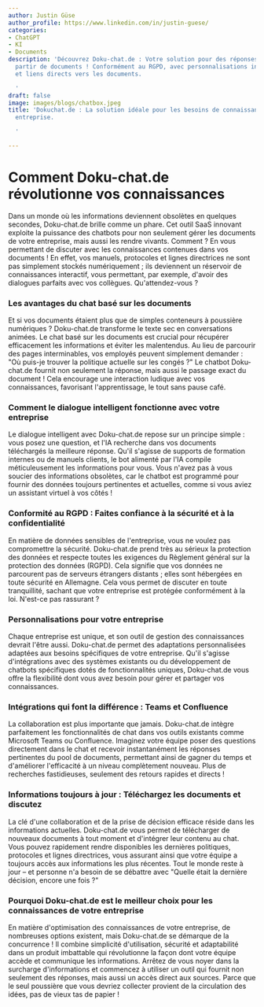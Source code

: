 ```yaml
---
author: Justin Güse
author_profile: https://www.linkedin.com/in/justin-guese/
categories:
- ChatGPT
- KI
- Documents
description: 'Découvrez Doku-chat.de : Votre solution pour des réponses rapides à
  partir de documents ! Conformément au RGPD, avec personnalisations individuelles
  et liens directs vers les documents.

  '
draft: false
image: images/blogs/chatbox.jpeg
title: 'Dokuchat.de : La solution idéale pour les besoins de connaissances de votre
  entreprise.

  '

---
```

# Comment Doku-chat.de révolutionne vos connaissances

Dans un monde où les informations deviennent obsolètes en quelques secondes, Doku-chat.de brille comme un phare. Cet outil SaaS innovant exploite la puissance des chatbots pour non seulement gérer les documents de votre entreprise, mais aussi les rendre vivants. Comment ? En vous permettant de discuter avec les connaissances contenues dans vos documents ! En effet, vos manuels, protocoles et lignes directrices ne sont pas simplement stockés numériquement ; ils deviennent un réservoir de connaissances interactif, vous permettant, par exemple, d'avoir des dialogues parfaits avec vos collègues. Qu'attendez-vous ?

### Les avantages du chat basé sur les documents

Et si vos documents étaient plus que de simples conteneurs à poussière numériques ? Doku-chat.de transforme le texte sec en conversations animées. Le chat basé sur les documents est crucial pour récupérer efficacement les informations et éviter les malentendus. Au lieu de parcourir des pages interminables, vos employés peuvent simplement demander : "Où puis-je trouver la politique actuelle sur les congés ?" Le chatbot Doku-chat.de fournit non seulement la réponse, mais aussi le passage exact du document ! Cela encourage une interaction ludique avec vos connaissances, favorisant l'apprentissage, le tout sans pause café.

### Comment le dialogue intelligent fonctionne avec votre entreprise

Le dialogue intelligent avec Doku-chat.de repose sur un principe simple : vous posez une question, et l'IA recherche dans vos documents téléchargés la meilleure réponse. Qu'il s'agisse de supports de formation internes ou de manuels clients, le bot alimenté par l'IA compile méticuleusement les informations pour vous. Vous n'avez pas à vous soucier des informations obsolètes, car le chatbot est programmé pour fournir des données toujours pertinentes et actuelles, comme si vous aviez un assistant virtuel à vos côtés !

### Conformité au RGPD : Faites confiance à la sécurité et à la confidentialité

En matière de données sensibles de l'entreprise, vous ne voulez pas compromettre la sécurité. Doku-chat.de prend très au sérieux la protection des données et respecte toutes les exigences du Règlement général sur la protection des données (RGPD). Cela signifie que vos données ne parcourent pas de serveurs étrangers distants ; elles sont hébergées en toute sécurité en Allemagne. Cela vous permet de discuter en toute tranquillité, sachant que votre entreprise est protégée conformément à la loi. N'est-ce pas rassurant ?

### Personnalisations pour votre entreprise

Chaque entreprise est unique, et son outil de gestion des connaissances devrait l'être aussi. Doku-chat.de permet des adaptations personnalisées adaptées aux besoins spécifiques de votre entreprise. Qu'il s'agisse d'intégrations avec des systèmes existants ou du développement de chatbots spécifiques dotés de fonctionnalités uniques, Doku-chat.de vous offre la flexibilité dont vous avez besoin pour gérer et partager vos connaissances.

### Intégrations qui font la différence : Teams et Confluence

La collaboration est plus importante que jamais. Doku-chat.de intègre parfaitement les fonctionnalités de chat dans vos outils existants comme Microsoft Teams ou Confluence. Imaginez votre équipe poser des questions directement dans le chat et recevoir instantanément les réponses pertinentes du pool de documents, permettant ainsi de gagner du temps et d'améliorer l'efficacité à un niveau complètement nouveau. Plus de recherches fastidieuses, seulement des retours rapides et directs !

### Informations toujours à jour : Téléchargez les documents et discutez

La clé d'une collaboration et de la prise de décision efficace réside dans les informations actuelles. Doku-chat.de vous permet de télécharger de nouveaux documents à tout moment et d'intégrer leur contenu au chat. Vous pouvez rapidement rendre disponibles les dernières politiques, protocoles et lignes directrices, vous assurant ainsi que votre équipe a toujours accès aux informations les plus récentes. Tout le monde reste à jour – et personne n'a besoin de se débattre avec "Quelle était la dernière décision, encore une fois ?"

### Pourquoi Doku-chat.de est le meilleur choix pour les connaissances de votre entreprise

En matière d'optimisation des connaissances de votre entreprise, de nombreuses options existent, mais Doku-chat.de se démarque de la concurrence ! Il combine simplicité d'utilisation, sécurité et adaptabilité dans un produit imbattable qui révolutionne la façon dont votre équipe accède et communique les informations. Arrêtez de vous noyer dans la surcharge d'informations et commencez à utiliser un outil qui fournit non seulement des réponses, mais aussi un accès direct aux sources. Parce que le seul poussière que vous devriez collecter provient de la circulation des idées, pas de vieux tas de papier !
